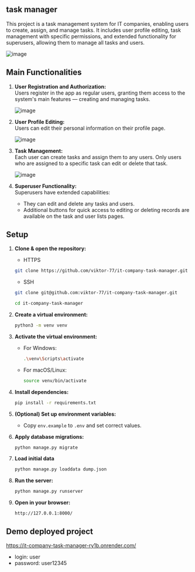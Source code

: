 ## task manager

This project is a task management system for IT companies, enabling users to
create, assign, and manage tasks. It includes user profile editing, task
management with specific permissions, and extended functionality for
superusers, allowing them to manage all tasks and users.

![image](https://github.com/user-attachments/assets/ecb1c6f1-ba95-4b54-804f-6fc28197b7a3)



## Main Functionalities

1. **User Registration and Authorization:**  
   Users register in the app as regular users, granting them access to the
   system's main features — creating and managing tasks.

   ![image](https://github.com/user-attachments/assets/59b27a42-9b2c-461b-8441-10d02e8dc51c)


3. **User Profile Editing:**  
   Users can edit their personal information on their profile page.

   ![image](https://github.com/user-attachments/assets/4aecb2b4-378f-4490-a0d3-63d2895df9eb)


5. **Task Management:**  
   Each user can create tasks and assign them to any users. Only users who
   are assigned to a specific task can edit or delete that task.

   ![image](https://github.com/user-attachments/assets/4b2dd8ed-8ce5-4e91-8dbf-23c5076dbc5e)


7. **Superuser Functionality:**  
   Superusers have extended capabilities:
    - They can edit and delete any tasks and users.
    - Additional buttons for quick access to editing or deleting records are
      available on the task and user lists pages.


## Setup

1. **Clone & open the repository:**
    - HTTPS
    ```bash
    git clone https://github.com/viktor-77/it-company-task-manager.git
    ```
    - SSH
    ```bash
    git clone git@github.com:viktor-77/it-company-task-manager.git
    ```

   ```bash
   cd it-company-task-manager
   ```

2. **Create a virtual environment:**
    ```bash
    python3 -m venv venv
    ```

3. **Activate the virtual environment:**
    - For Windows:
      ```bash
      .\venv\Scripts\activate
      ```
    - For macOS/Linux:
      ```bash
      source venv/bin/activate
      ```

4. **Install dependencies:**
    ```bash
    pip install -r requirements.txt
    ```

5. **(Optional) Set up environment variables:**
    - Copy `env.example` to `.env` and set correct values.

6. **Apply database migrations:**
    ```bash
    python manage.py migrate
    ```

7. **Load initial data**
    ```bash
    python manage.py loaddata dump.json 
    ```

8. **Run the server:**
    ```bash
    python manage.py runserver
    ```

9. **Open in your browser:**
    ```
    http://127.0.0.1:8000/
    ```

## Demo deployed project

https://it-company-task-manager-ry1b.onrender.com/

* login:  user
* password: user12345
